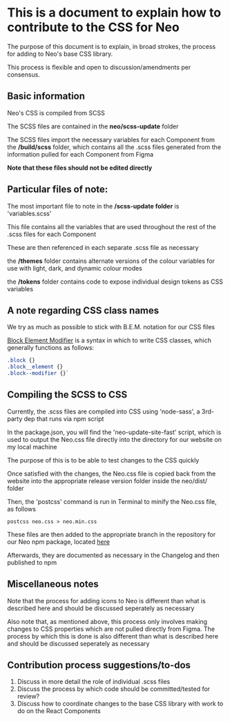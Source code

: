 # This is a document to explain how to contribute to the CSS for Neo

The purpose of this document is to explain, in broad strokes, the process for adding to Neo's base CSS library.

This process is flexible and open to discussion/amendments per consensus.

## Basic information

Neo's CSS is compiled from SCSS

The SCSS files are contained in the **neo/scss-update** folder

The SCSS files import the necessary variables for each Component from the **/build/scss** folder, which contains all the .scss files generated from the information pulled for each Component from Figma

**Note that these files should not be edited directly**

## Particular files of note:

The most important file to note in the **/scss-update folder** is 'variables.scss'

This file contains all the variables that are used throughout the rest of the .scss files for each Component

These are then referenced in each separate .scss file as necessary

the **/themes** folder contains alternate versions of the colour variables for use with light, dark, and dynamic colour modes

the **/tokens** folder contains code to expose individual design tokens as CSS variables

## A note regarding CSS class names

We try as much as possible to stick with B.E.M. notation for our CSS files

[Block Element Modifier](http://getbem.com/) is a syntax in which to write CSS classes, which generally functions as follows:

```CSS
.block {}
.block__element {}
.block--modifier {}`
```

## Compiling the SCSS to CSS

Currently, the .scss files are compiled into CSS using 'node-sass', a 3rd-party dep that runs via npm script

In the package.json, you will find the 'neo-update-site-fast' script, which is used to output the Neo.css file directly into the directory for our website on my local machine

The purpose of this is to be able to test changes to the CSS quickly

Once satisfied with the changes, the Neo.css file is copied back from the website into the appropriate release version folder inside the neo/dist/ folder

Then, the 'postcss' command is run in Terminal to minify the Neo.css file, as follows

`postcss neo.css > neo.min.css`

These files are then added to the appropriate branch in the repository for our Neo npm package, located [here](https://github.com/zang-cloud/neo-npm-package)

Afterwards, they are documented as necessary in the Changelog and then published to npm

## Miscellaneous notes

Note that the process for adding icons to Neo is different than what is described here and should be discussed seperately as necessary

Also note that, as mentioned above, this process only involves making changes to CSS properties which are not pulled directly from Figma. The process by which this is done is also different than what is described here and should be discussed seperately as necessary

## Contribution process suggestions/to-dos

1. Discuss in more detail the role of individual .scss files
2. Discuss the process by which code should be committed/tested for review?
3. Discuss how to coordinate changes to the base CSS library with work to do on the React Components
